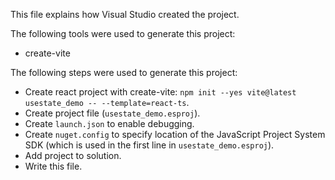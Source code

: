 This file explains how Visual Studio created the project.

The following tools were used to generate this project:
- create-vite

The following steps were used to generate this project:
- Create react project with create-vite: `npm init --yes vite@latest usestate_demo -- --template=react-ts`.
- Create project file (`usestate_demo.esproj`).
- Create `launch.json` to enable debugging.
- Create `nuget.config` to specify location of the JavaScript Project System SDK (which is used in the first line in `usestate_demo.esproj`).
- Add project to solution.
- Write this file.
